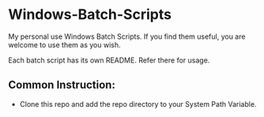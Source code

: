 # Windows-Batch-Scripts

My personal use Windows Batch Scripts. If you find them useful, you are welcome to use them as you wish.

Each batch script has its own README. Refer there for usage.

## Common Instruction:
* Clone this repo and add the repo directory to your System Path Variable.